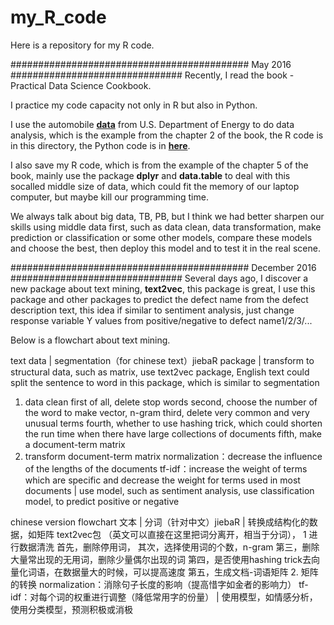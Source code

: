 # my_R_code

Here is a repository for my R code.

########################################### May 2016 ###############################
Recently, I read the book - Practical Data Science Cookbook.

I practice my code capacity not only in R but also in Python.

I use the automobile [**data**](http://www.fueleconomy.gov/feg/epadata/vehicles.csv.zip) from U.S. Department of Energy to do data analysis, which is the example from the chapter 2 of the book, the R code is in this directory, the Python code is in [**here**](http://nbviewer.jupyter.org/github/yishi/Data-Analysis-Series-in-Python/blob/master/Data_Analysis_Series_VI.ipynb).

I also save my R code, which is from the example of the chapter 5 of the book, mainly use the package **dplyr** and **data.table** to deal with this socalled middle size of data, which could fit the memory of our laptop computer, but maybe kill our programming time.

We always talk about big data, TB, PB, but I think we had better sharpen our skills using middle data first, such as data clean, data transformation, make prediction or classification or some other models, compare these models and choose the best, then deploy this model and to test it in the real scene.

########################################### December 2016 ###############################
Several days ago, I discover a new package about text mining, **text2vec**, this package is great, I use this package and other packages to predict the defect name from the defect description text, this idea if similar to sentiment analysis, just change response variable Y values from positive/negative to defect name1/2/3/...

Below is a flowchart about text mining.

text data
  |
segmentation（for chinese text）jiebaR package
  |
transform to structural data, such as matrix, use text2vec package, English text could split the sentence to word in this package, which is similar to segmentation
1. data clean
first of all, delete stop words
second, choose the number of the word to make vector, n-gram
third, delete very common and very unusual terms
fourth, whether to use hashing trick, which could shorten the run time when there have large collections of documents
fifth, make a document-term matrix
2. transform document-term matrix
normalization：decrease the influence of the lengths of the documents
tf-idf：increase the weight of terms which are specific and decrease the weight for terms used in most documents
 |
use model, such as sentiment analysis, use classification model, to predict positive or negative


chinese version flowchart
文本
  |
分词（针对中文）jiebaR
  |
转换成结构化的数据，如矩阵  text2vec包  （英文可以直接在这里把词分离开，相当于分词），
1 进行数据清洗
首先，删除停用词，
其次，选择使用词的个数，n-gram
第三，删除大量常出现的无用词，删除少量偶尔出现的词 
第四，是否使用hashing trick去向量化词语，在数据量大的时候，可以提高速度
第五，生成文档-词语矩阵
2. 矩阵的转换
normalization：消除句子长度的影响（提高惜字如金者的影响力）
tf-idf：对每个词的权重进行调整（降低常用字的份量）
 |
使用模型，如情感分析，使用分类模型，预测积极或消极

